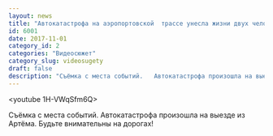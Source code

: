 ```yaml
---
layout: news
title: "Автокатастрофа на аэропортовской  трассе унесла жизни двух человек"
id: 6001
date: 2017-11-01
category_id: 2
categories: "Видеосюжет"
category_slug: videosugety
draft: false
description: "Съёмка с места событий.   Автокатастрофа произошла на выезде из Артёма.  Будьте внимательны на дорогах!"
---
```


<youtube 1H-VWqSfm6Q>

Съёмка с места событий.   Автокатастрофа произошла на выезде из Артёма.  Будьте внимательны на дорогах!